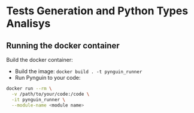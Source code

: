 # Tests Generation and Python Types Analisys

## Running the docker container

Build the docker container:

- Build the image: `docker build . -t pynguin_runner`
- Run Pynguin to your code:

```bash
docker run --rm \
  -v /path/to/your/code:/code \
  -it pynguin_runner \
  --module-name <module name>
```
